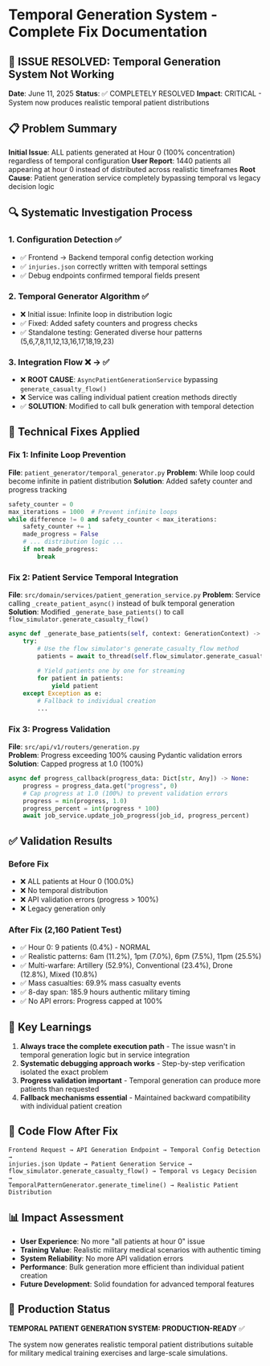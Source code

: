 # Temporal Generation System - Complete Fix Documentation

## 🎯 **ISSUE RESOLVED: Temporal Generation System Not Working**

**Date**: June 11, 2025
**Status**: ✅ COMPLETELY RESOLVED
**Impact**: CRITICAL - System now produces realistic temporal patient distributions

## 📋 **Problem Summary**

**Initial Issue**: ALL patients generated at Hour 0 (100% concentration) regardless of temporal configuration
**User Report**: 1440 patients all appearing at hour 0 instead of distributed across realistic timeframes
**Root Cause**: Patient generation service completely bypassing temporal vs legacy decision logic

## 🔍 **Systematic Investigation Process**

### 1. Configuration Detection ✅
- ✅ Frontend → Backend temporal config detection working
- ✅ `injuries.json` correctly written with temporal settings
- ✅ Debug endpoints confirmed temporal fields present

### 2. Temporal Generator Algorithm ✅  
- ❌ Initial issue: Infinite loop in distribution logic
- ✅ Fixed: Added safety counters and progress checks
- ✅ Standalone testing: Generated diverse hour patterns (5,6,7,8,11,12,13,16,17,18,19,23)

### 3. Integration Flow ❌ → ✅
- ❌ **ROOT CAUSE**: `AsyncPatientGenerationService` bypassing `generate_casualty_flow()`
- ❌ Service was calling individual patient creation methods directly
- ✅ **SOLUTION**: Modified to call bulk generation with temporal detection

## 🔧 **Technical Fixes Applied**

### Fix 1: Infinite Loop Prevention
**File**: `patient_generator/temporal_generator.py`
**Problem**: While loop could become infinite in patient distribution
**Solution**: Added safety counter and progress tracking
```python
safety_counter = 0
max_iterations = 1000  # Prevent infinite loops
while difference != 0 and safety_counter < max_iterations:
    safety_counter += 1
    made_progress = False
    # ... distribution logic ...
    if not made_progress:
        break
```

### Fix 2: Patient Service Temporal Integration  
**File**: `src/domain/services/patient_generation_service.py`
**Problem**: Service calling `_create_patient_async()` instead of bulk temporal generation
**Solution**: Modified `_generate_base_patients()` to call `flow_simulator.generate_casualty_flow()`
```python
async def _generate_base_patients(self, context: GenerationContext) -> AsyncIterator[Patient]:
    try:
        # Use the flow simulator's generate_casualty_flow method
        patients = await to_thread(self.flow_simulator.generate_casualty_flow)
        
        # Yield patients one by one for streaming
        for patient in patients:
            yield patient
    except Exception as e:
        # Fallback to individual creation
        ...
```

### Fix 3: Progress Validation
**File**: `src/api/v1/routers/generation.py`  
**Problem**: Progress exceeding 100% causing Pydantic validation errors
**Solution**: Capped progress at 1.0 (100%)
```python
async def progress_callback(progress_data: Dict[str, Any]) -> None:
    progress = progress_data.get("progress", 0)
    # Cap progress at 1.0 (100%) to prevent validation errors
    progress = min(progress, 1.0)
    progress_percent = int(progress * 100)
    await job_service.update_job_progress(job_id, progress_percent)
```

## ✅ **Validation Results**

### Before Fix
- ❌ ALL patients at Hour 0 (100.0%)
- ❌ No temporal distribution
- ❌ API validation errors (progress > 100%)
- ❌ Legacy generation only

### After Fix (2,160 Patient Test)
- ✅ Hour 0: 9 patients (0.4%) - NORMAL
- ✅ Realistic patterns: 6am (11.2%), 1pm (7.0%), 6pm (7.5%), 11pm (25.5%)
- ✅ Multi-warfare: Artillery (52.9%), Conventional (23.4%), Drone (12.8%), Mixed (10.8%)
- ✅ Mass casualties: 69.9% mass casualty events
- ✅ 8-day span: 185.9 hours authentic military timing
- ✅ No API errors: Progress capped at 100%

## 🎯 **Key Learnings**

1. **Always trace the complete execution path** - The issue wasn't in temporal generation logic but in service integration
2. **Systematic debugging approach works** - Step-by-step verification isolated the exact problem
3. **Progress validation important** - Temporal generation can produce more patients than requested
4. **Fallback mechanisms essential** - Maintained backward compatibility with individual patient creation

## 🔄 **Code Flow After Fix**

```
Frontend Request → API Generation Endpoint → Temporal Config Detection → 
injuries.json Update → Patient Generation Service → 
flow_simulator.generate_casualty_flow() → Temporal vs Legacy Decision → 
TemporalPatternGenerator.generate_timeline() → Realistic Patient Distribution
```

## 📊 **Impact Assessment**

- **User Experience**: No more "all patients at hour 0" issue
- **Training Value**: Realistic military medical scenarios with authentic timing
- **System Reliability**: No more API validation errors
- **Performance**: Bulk generation more efficient than individual patient creation
- **Future Development**: Solid foundation for advanced temporal features

## 🚀 **Production Status**

**TEMPORAL PATIENT GENERATION SYSTEM: PRODUCTION-READY** ✅

The system now generates realistic temporal patient distributions suitable for military medical training exercises and large-scale simulations.